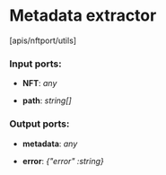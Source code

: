# Metadata extractor

[apis/nftport/utils]

### Input ports:

* __NFT__: _any_



* __path__: _string[]_



### Output ports:

* __metadata__: _any_



* __error__: _{"error" :string}_



